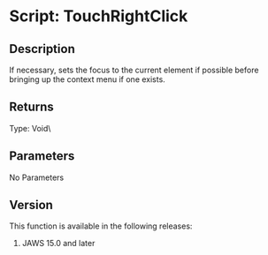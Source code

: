 # Script: TouchRightClick

## Description

If necessary, sets the focus to the current element if possible before
bringing up the context menu if one exists.

## Returns

Type: Void\

## Parameters

No Parameters

## Version

This function is available in the following releases:

1.  JAWS 15.0 and later
